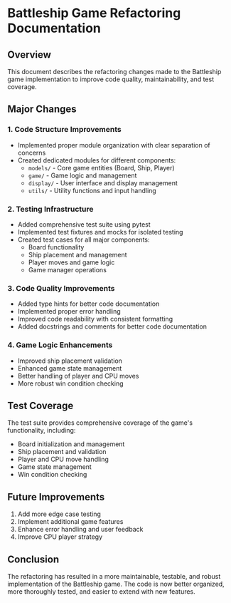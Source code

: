 # Battleship Game Refactoring Documentation

## Overview
This document describes the refactoring changes made to the Battleship game implementation to improve code quality, maintainability, and test coverage.

## Major Changes

### 1. Code Structure Improvements
- Implemented proper module organization with clear separation of concerns
- Created dedicated modules for different components:
  - `models/` - Core game entities (Board, Ship, Player)
  - `game/` - Game logic and management
  - `display/` - User interface and display management
  - `utils/` - Utility functions and input handling

### 2. Testing Infrastructure
- Added comprehensive test suite using pytest
- Implemented test fixtures and mocks for isolated testing
- Created test cases for all major components:
  - Board functionality
  - Ship placement and management
  - Player moves and game logic
  - Game manager operations

### 3. Code Quality Improvements
- Added type hints for better code documentation
- Implemented proper error handling
- Improved code readability with consistent formatting
- Added docstrings and comments for better code documentation

### 4. Game Logic Enhancements
- Improved ship placement validation
- Enhanced game state management
- Better handling of player and CPU moves
- More robust win condition checking

## Test Coverage
The test suite provides comprehensive coverage of the game's functionality, including:
- Board initialization and management
- Ship placement and validation
- Player and CPU move handling
- Game state management
- Win condition checking

## Future Improvements
1. Add more edge case testing
2. Implement additional game features
3. Enhance error handling and user feedback
4. Improve CPU player strategy

## Conclusion
The refactoring has resulted in a more maintainable, testable, and robust implementation of the Battleship game. The code is now better organized, more thoroughly tested, and easier to extend with new features. 